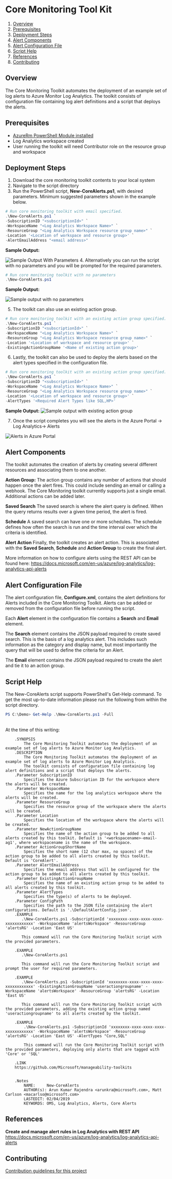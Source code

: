 # Core Monitoring Tool Kit
1. [Overview](#overview)
1. [Prerequisites](#prerequisites)
1. [Deployment Steps](#deployment-steps)
1. [Alert Components](#alert-components)
1. [Alert Configuration File](#alert-configuration-file)
1. [Script Help](#script-help)
1. [References](#references)
1. [Contributing](#contributing)


## Overview
The Core Monitoring Toolkit automates the deployment of an example set of log alerts to Azure Monitor Log Analytics. The toolkit consists of configuration file containing log alert definitions and a script that deploys the alerts.

## Prerequisites
- [AzureRm PowerShell Module installed](https://docs.microsoft.com/en-us/powershell/azure/install-azurerm-ps?view=azurermps-5.7.0)
- Log Analytics workspace created
- User running the toolkit will need Contributor role on the resource group and workspace

## Deployment Steps
1. Download the core monitoring toolkit contents to your local system
1. Navigate to the script directory
1. Run the PowerShell script, **New-CoreAlerts.ps1**, with desired parameters. Minimum suggested parameters shown in the example below.
``` powershell
# Run core monitoring toolkit with email specified.
.\New-CoreAlerts.ps1 `
-SubscriptionID "<subscriptionId>" `
-WorkspaceName "<Log Analytics Workspace Name>" `
-ResourceGroup "<Log Analytics Workspace resource group name>" `
-Location '<Location of workspace and resource group>' `
-AlertEmailAddress "<email address>"
```
**Sample Output:**

![Sample Output With Parameters](/docs/images/sampleOutputWithParams.png)
4. Alternatively you can run the script with no parameters and you will be prompted for the required parameters.
``` powershell
# Run core monitoring toolkit with no parameters
.\New-CoreAlerts.ps1
```
**Sample Output:**

![Sample output with no parameters](/docs/images/sampleOutputNoParams.png)

5. The toolkit can also use an existing action group.

``` powershell
# Run core monitoring toolkit with an existing action group specified.
.\New-CoreAlerts.ps1 `
-SubscriptionID "<subscriptionId>" `
-WorkspaceName "<Log Analytics Workspace Name>" `
-ResourceGroup "<Log Analytics Workspace resource group name>" `
-Location '<Location of workspace and resource group>' `
-ExistingActionGroupName '<Name of existing action group>'
```

6. Lastly, the toolkit can also be used to deploy the alerts based on the alert types specified in the configuration file.

``` powershell
# Run core monitoring toolkit with an existing action group specified.
.\New-CoreAlerts.ps1 `
-SubscriptionID "<subscriptionId>" `
-WorkspaceName "<Log Analytics Workspace Name>" `
-ResourceGroup "<Log Analytics Workspace resource group name>" `
-Location '<Location of workspace and resource group>' `
-AlertTypes '<Required Alert Types like SQL,HP>'
```

**Sample Output:**
![Sample output with existing action group](/docs/images/sampleOutputExistingActionGroup.png)

7. Once the script completes you will see the alerts in the Azure Portal -> Log Analytics-> Alerts

![Alerts in Azure Portal](/docs/images/portalExample.png)

## Alert Components
The toolkit automates the creation of alerts by creating several different resources and associating them to one another.

**Action Group:**
The action group contains any number of actions that should happen once the alert fires. This could include sending an email or calling a webhook. The Core Monitoring toolkit currently supports just a single email. Additional actions can be added later.

**Saved Search**
The saved search is where the alert query is defined. When the query returns results over a given time period, the alert is fired.

**Schedule**
A saved search can have one or more schedules. The schedule defines how often the search is run and the time interval over which the criteria is identified.

**Alert Action**
Finally, the toolkit creates an alert action. This is associated with the **Saved Search**, **Schedule** and **Action Group** to create the final alert.

More information on how to configure alerts using the REST API can be found here:
https://docs.microsoft.com/en-us/azure/log-analytics/log-analytics-api-alerts

## Alert Configuration File
The alert configuration file, **Configure.xml**, contains the alert definitions for Alerts included in the Core Monitoring Toolkit. Alerts can be added or removed from the configuration file before running the script.

Each **Alert** element in the configuration file contains a **Search** and **Email** element.

The **Search** element contains the JSON payload required to create saved search. This is the basis of a log analytics alert. This includes such information as the category and display name, but most importantly the query that will be used to define the criteria for an Alert.

The **Email** element contains the JSON payload required to create the alert and tie it to an action group.

## Script Help
The New-CoreAlerts script supports PowerShell's Get-Help command. To get the most up-to-date information please run the following from within the script directory.

``` powershell
PS C:\Demo> Get-Help .\New-CoreAlerts.ps1 -Full
```
</br>
At the time of this writing:

```
	.SYNOPSIS
		The Core Monitoring Toolkit automates the deployment of an example set of log alerts to Azure Monitor Log Analytics.
	.DESCRIPTION
		The Core Monitoring Toolkit automates the deployment of an example set of log alerts to Azure Monitor Log Analytics.
		The toolkit consists of configuration file containing log alert definitions and a script that deploys the alerts.
	.Parameter SubscriptionID
		Specifies the Azure Subscription ID for the workspace where the alerts will be created.
	.Parameter WorkspaceName
		Specifies the name for the log analytics workspace where the alerts will be created.
	.Parameter ResourceGroup
		Specifies the resource group of the workspace where the alerts will be created.
	.Parameter Location
		Specifies the location of the workspace where the alerts will be created.
	.Parameter NewActionGroupName
		Specifies the name of the action group to be added to all alerts created by this toolkit. Default is '<workspacename>-email-ag1', where workspacename is the name of the workspace.
	.Parameter ActionGroupShortName
		Specifies the short name (12 char max, no spaces) of the action group to be added to all alerts created by this toolkit. Default is 'CoreAlert'.
	.Parameter AlertEmailAddress
		Specifies the email address that will be configured for the action group to be added to all alerts created by this toolkit.
	.Parameter ExistingActionGroupName
		Specifies the name of an existing action group to be added to all alerts created by this toolkit.
	.Parameter AlertTypes
		Specifies the type(s) of alerts to be deployed.
	.Parameter ConfigPath
		Specifies the path to the JSON file containing the alert configurations. Default is '.\DefaultAlertConfig.json'.
	.EXAMPLE 
	   .\New-CoreAlerts.ps1 -SubscriptionId 'xxxxxxxx-xxxx-xxxx-xxxx-xxxxxxxxxxxx' -WorkspaceName 'alertsWorkspace' -ResourceGroup 'alertsRG' -Location 'East US'
	   
	   This command will run the Core Monitoring Toolkit script with the provided parameters.
	   
	.EXAMPLE
	   .\New-CoreAlerts.ps1
	   
	   This command will run the Core Monitoring Toolkit script and prompt the user for required parameters.
	   
	.EXAMPLE 
	   .\New-CoreAlerts.ps1 -SubscriptionId 'xxxxxxxx-xxxx-xxxx-xxxx-xxxxxxxxxxxx' -ExistingActionGroupName 'useractiongroupname' -WorkspaceName 'alertsWorkspace' -ResourceGroup 'alertsRG' -Location 'East US' 
	   
	   This command will run the Core Monitoring Toolkit script with the provided parameters, adding the existing action group named 'useractiongroupname' to all alerts created by the toolkit.
	   
	.EXAMPLE
		.\New-CoreAlerts.ps1 -SubscriptionId 'xxxxxxxx-xxxx-xxxx-xxxx-xxxxxxxxxxxx' -WorkspaceName 'alertsWorkspace' -ResourceGroup 'alertsRG' -Location 'East US' -AlertTypes "Core,SQL"

		This command will run the Core Monitoring Toolkit script with the provided parameters, deploying only alerts that are tagged with 'Core' or 'SQL'
		
	.LINK
	https://github.com/Microsoft/manageability-toolkits
	
	
	.Notes
		NAME:     New-CoreAlerts
		AUTHOR(s): Arun Kumar Rajendra <arunkra@microsoft.com>, Matt Carlson <macarlso@microsoft.com>
		LASTEDIT: 02/04/2019
		KEYWORDS: OMS, Log Analytics, Alerts, Core Alerts
```

## References
**Create and manage alert rules in Log Analytics with REST API**
https://docs.microsoft.com/en-us/azure/log-analytics/log-analytics-api-alerts


## Contributing
 [Contribution guidelines for this project](/docs/CONTRIBUTING.md)